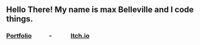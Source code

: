 ## Hello There! My name is max Belleville and I code things.

### [Portfolio](https://maxbelleville.github.io/my-portfolio/home) &nbsp; &nbsp; &nbsp; &nbsp; &nbsp; &nbsp;-  &nbsp; &nbsp; &nbsp; &nbsp; &nbsp; &nbsp;  [Itch.io](https://sirnoisy.itch.io/)
<!--
**MaxBelleville/MaxBelleville** is a ✨ _special_ ✨ repository because its `README.md` (this file) appears on your GitHub profile.

Here are some ideas to get you started:

- 🔭 I’m currently working on ...
- 🌱 I’m currently learning ...
- 👯 I’m looking to collaborate on ...
- 🤔 I’m looking for help with ...
- 💬 Ask me about ...
- 📫 How to reach me: ...
- 😄 Pronouns: ...
- ⚡ Fun fact: ...
-->
